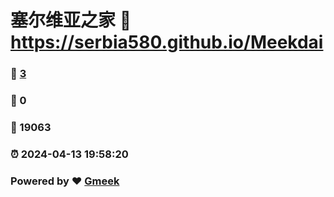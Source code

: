 # 塞尔维亚之家 :link: https://serbia580.github.io/Meekdai 
### :page_facing_up: [3](https://serbia580.github.io/Meekdai/tag.html) 
### :speech_balloon: 0 
### :hibiscus: 19063 
### :alarm_clock: 2024-04-13 19:58:20 
### Powered by :heart: [Gmeek](https://github.com/Meekdai/Gmeek)
